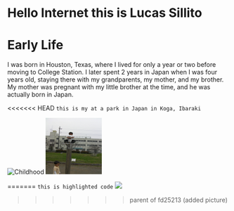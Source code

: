 # Hello Internet this is Lucas Sillito

# **Early Life**


<p>I was born in Houston, Texas, where I lived for only a year or two before moving to College Station. I later spent 2 years in Japan when I was four years old, staying there with my grandparents, my mother, and my brother. My mother was pregnant with my little brother at the time, and he was actually born in Japan.<p>

<<<<<<< HEAD
`this is my at a park in Japan in Koga, Ibaraki`


<img src="SANY0321-2.JPG" alt="Childhood" width="128" height="128">


<img src="With Brother.JPG" width="128" height="128">

=======
`this is highlighted code`
<img src="(SANY0321.JPG)">
>>>>>>> parent of fd25213 (added picture)
